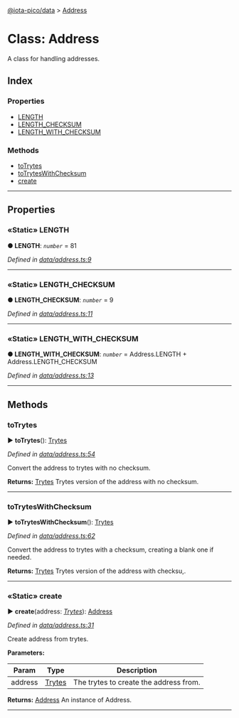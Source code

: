 [@iota-pico/data](../README.md) > [Address](../classes/address.md)



# Class: Address


A class for handling addresses.

## Index

### Properties

* [LENGTH](address.md#length)
* [LENGTH_CHECKSUM](address.md#length_checksum)
* [LENGTH_WITH_CHECKSUM](address.md#length_with_checksum)


### Methods

* [toTrytes](address.md#totrytes)
* [toTrytesWithChecksum](address.md#totryteswithchecksum)
* [create](address.md#create)



---
## Properties
<a id="length"></a>

### «Static» LENGTH

**●  LENGTH**:  *`number`*  = 81

*Defined in [data/address.ts:9](https://github.com/iotaeco/iota-pico-data/blob/fd25b7f/src/data/address.ts#L9)*





___

<a id="length_checksum"></a>

### «Static» LENGTH_CHECKSUM

**●  LENGTH_CHECKSUM**:  *`number`*  = 9

*Defined in [data/address.ts:11](https://github.com/iotaeco/iota-pico-data/blob/fd25b7f/src/data/address.ts#L11)*





___

<a id="length_with_checksum"></a>

### «Static» LENGTH_WITH_CHECKSUM

**●  LENGTH_WITH_CHECKSUM**:  *`number`*  =  Address.LENGTH + Address.LENGTH_CHECKSUM

*Defined in [data/address.ts:13](https://github.com/iotaeco/iota-pico-data/blob/fd25b7f/src/data/address.ts#L13)*





___


## Methods
<a id="totrytes"></a>

###  toTrytes

► **toTrytes**(): [Trytes](trytes.md)



*Defined in [data/address.ts:54](https://github.com/iotaeco/iota-pico-data/blob/fd25b7f/src/data/address.ts#L54)*



Convert the address to trytes with no checksum.




**Returns:** [Trytes](trytes.md)
Trytes version of the address with no checksum.






___

<a id="totryteswithchecksum"></a>

###  toTrytesWithChecksum

► **toTrytesWithChecksum**(): [Trytes](trytes.md)



*Defined in [data/address.ts:62](https://github.com/iotaeco/iota-pico-data/blob/fd25b7f/src/data/address.ts#L62)*



Convert the address to trytes with a checksum, creating a blank one if needed.




**Returns:** [Trytes](trytes.md)
Trytes version of the address with checksu,.






___

<a id="create"></a>

### «Static» create

► **create**(address: *[Trytes](trytes.md)*): [Address](address.md)



*Defined in [data/address.ts:31](https://github.com/iotaeco/iota-pico-data/blob/fd25b7f/src/data/address.ts#L31)*



Create address from trytes.


**Parameters:**

| Param | Type | Description |
| ------ | ------ | ------ |
| address | [Trytes](trytes.md)   |  The trytes to create the address from. |





**Returns:** [Address](address.md)
An instance of Address.






___


